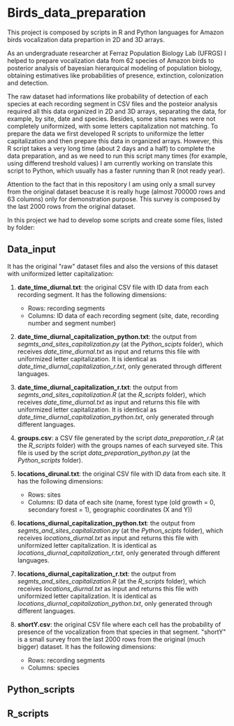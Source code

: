 # Birds_data_preparation
This project is composed by scripts in R and Python languages for Amazon birds vocalization data prepartion in 2D and 3D arrays.

As an undergraduate researcher at Ferraz Population Biology Lab (UFRGS) I helped to prepare vocalization data from 62 species of Amazon birds to posterior analysis of bayesian hierarquical modeling of population biology, obtaining estimatives like probabilities of presence, extinction, colonization and detection.

The raw dataset had informations like probability of detection of each species at each recording segment in CSV files and the posteior analysis required all this data organized in 2D and 3D arrays, separating the data, for example, by site, date and species. Besides, some sites names were not completely uniformized, with some letters capitalization not matching. To prepare the data we first developed R scripts to uniformize the letter capitalization and then prepare this data in organized arrays. However, this R script takes a very long time (about 2 days and a half) to complete the data preparation, and as we need to run this script many times (for example, using differend treshold values) I am currently working on translate this script to Python, which usually has a faster running than R (not ready year).

Attention to the fact that in this repository I am using only a small survey from the original dataset beacuse it is really huge (almost 700000 rows and 63 columns) only for demonstration purpose. This survey is composed by the last 2000 rows from the original dataset.

In this project we had to develop some scripts and create some files, listed by folder:

## Data_input
It has the original "raw" dataset files and also the versions of this dataset with uniformized letter capitalization:

1. **date_time_diurnal.txt**: the original CSV file with ID data from each recording segment. It has the following dimensions:
      - Rows: recording segments
      - Columns: ID data of each recording segment (site, date, recording number and segment number)

2. **date_time_diurnal_capitalization_python.txt**: the output from *segmts_and_sites_capitalization.py* (at the *Python_scipts* folder), which receives *date_time_diurnal.txt* as input and returns this file with uniformized letter capitalization. It is identical as *date_time_diurnal_capitalization_r.txt*, only generated through different languages.

3.  **date_time_diurnal_capitalization_r.txt**: the output from *segmts_and_sites_capitalization.R* (at the *R_scripts* folder), which receives *date_time_diurnal.txt* as input and returns this file with uniformized letter capitalization. It is identical as *date_time_diurnal_capitalization_python.txt*, only generated through different languages.

4.  **groups.csv**: a CSV file generated by the script *data_preparation_r.R* (at the *R_scripts* folder) with the groups names of each surveyed site. This file is used by the script *data_preparation_python.py* (at the *Python_scripts* folder).

5.  **locations_dirunal.txt**: the original CSV file with ID data from each site. It has the following dimensions:
     - Rows: sites
     - Columns: ID data of each site (name, forest type (old growth = 0, secondary forest = 1), geographic coordinates (X and Y))

6. **locations_diurnal_capitalization_python.txt**: the output from *segmts_and_sites_capitalization.py* (at the *Python_scipts* folder), which receives *locations_diurnal.txt* as input and returns this file with uniformized letter capitalization. It is identical as *locations_diurnal_capitalization_r.txt*, only generated through different languages.

7.  **locations_diurnal_capitalization_r.txt**: the output from *segmts_and_sites_capitalization.R* (at the *R_scripts* folder), which receives *locations_diurnal.txt* as input and returns this file with uniformized letter capitalization. It is identical as *locations_diurnal_capitalization_python.txt*, only generated through different languages.

8.  **shortY.csv**: the original CSV file where each cell has the probability of presence of the vocalization from that species in that segment. "shortY" is a small survey from the last 2000 rows from the original (much bigger) dataset. It has the following dimensions:
     - Rows: recording segments
     - Columns: species

## Python_scripts

## R_scripts


